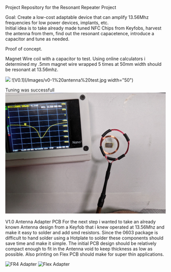 Project Repository for the Resonant Repeater Project

Goal:
Create a low-cost adaptable device that can amplify 13.56Mhz frequencies for low power devices, implants, etc.  
Initial idea is to take already made tuned NFC Chips from Keyfobs, harvest the antenna from them, find out the resonant capacetence, introduce a capacitor and tune as needed.


Proof of concept.

Magnet Wire coil with a capacitor to test.
Using online calculators i determined my .5mm magnet wire wrapped 5 times at 50mm width should be resonant at 13.56mhz.

<img src="https://github.com/Hamspiced/NFC-Resonant-Frequency-Amplifier/blob/4f4041cc882cb0ae047ec7cf25064377c4f2dd6d/Images/%20Flex%20Adapter.jpg" width="200">
![V0.1](/Images/v0-1%20antenna%20test.jpg width="50")

Tuning was successfull
![V0.1 Tuned](/Images/Raw%20NFC%20Chip%20Tuning.jpg)


V1.0 Antenna Adapter PCB
For the next step i wanted to take an already known Antenna design from a Keyfob that i knew operated at 13.56Mhz and make it easy to solder and add smd resistors.  Since the 0603 package is difficult to hand solder using a Hotplate to solder these components should save time and make it simple.  The initial PCB design should be relatively compact enough to fit in the Antenna void to keep thickness as low as possible.  Also printing on Flex PCB should make for super thin applications.

![FR4 Adapter](/Images/FR4%20Adapter.jpg) 
![Flex Adapter](https://github.com/Hamspiced/NFC-Resonant-Frequency-Amplifier/blob/4f4041cc882cb0ae047ec7cf25064377c4f2dd6d/Images/%20Flex%20Adapter.jpg "Flex Adapter")

